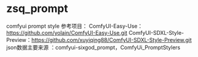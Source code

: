 # zsq_prompt
comfyui prompt style
参考项目：
ComfyUI-Easy-Use：https://github.com/yolain/ComfyUI-Easy-Use.git
ComfyUI-SDXL-Style-Preview：https://github.com/xuyiqing88/ComfyUI-SDXL-Style-Preview.git
json数据主要来源 ：comfyui-sixgod_prompt，ComfyUi_PromptStylers
